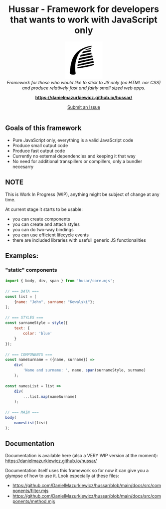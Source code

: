 
<h1 align="center">Hussar - Framework for developers that wants to work with JavaScript only</h1>

<p align="center">
  <img src="docs/logo.svg" alt="hussar-logo" width="120px" height="120px"/>
  <br>
  <i>Framework for those who would like to stick to JS only (no HTML nor CSS) 
    <br> and produce relatively fast and fairly small sized web apps.</i>
  <br>
</p>

<p align="center">
  <a href="https://danielmazurkiewicz.github.io/hussar/"><strong>https://danielmazurkiewicz.github.io/hussar/</strong></a>
  <br>
</p>

<p align="center">
  <a href="https://github.com/DanielMazurkiewicz/hussar/issues">Submit an Issue</a>
  <br>
  <br>
</p>



## Goals of this framework
- Pure JavaScript only, everything is a valid JavaScript code
- Produce small output code
- Produce fast output code
- Currently no external dependencies and keeping it that way
- No need for additional transpillers or compillers, only a bundler necesarry

## NOTE
This is Work In Progress (WIP), anything might be subject of change at any time.

At current stage it starts to be usable:
* you can create components
* you can create and attach styles
* you can do two-way bindings
* you can use efficient lifecycle events
* there are included libraries with usefull generic JS functionalities


## Examples:

### "static" components
```javascript
import { body, div, span } from 'husar/core.mjs';

// === DATA ===
const list = [
    {name: "John", surname: "Kowalski"};
];

// === STYLES ===
const surnameStyle = style({
    text: {
        color: 'blue'
    }
});

// === COMPONENTS ===
const nameSurname = ({name, surname}) =>
    div(
        'Name and surname: ', name, span(surnameStyle, surname)
    );

const namesList = list =>
    div(
        ...list.map(nameSurname)
    );

// === MAIN ===
body(
    namesList(list)
);

```

## Documentation
Documentation is available here (also a VERY WIP version at the moment):
https://danielmazurkiewicz.github.io/hussar/

Documentation itself uses this framework so for now it can give you a glympse of how to use it.
Look especially at these files:
* https://github.com/DanielMazurkiewicz/hussar/blob/main/docs/src/components/filter.mjs
* https://github.com/DanielMazurkiewicz/hussar/blob/main/docs/src/components/method.mjs